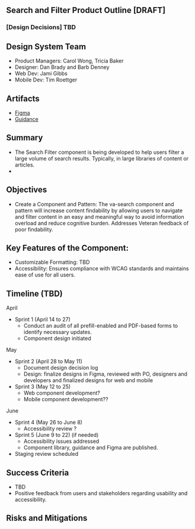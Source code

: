## Search and Filter Product Outline [DRAFT]

### [Design Decisions] TBD


## Design System Team
- Product Managers: Carol Wong, Tricia Baker
- Designer: Dan Brady and Barb Denney
- Web Dev: Jami Gibbs
- Mobile Dev: Tim Roettger
  
## Artifacts
- [Figma](https://www.figma.com/design/afurtw4iqQe6y4gXfNfkkk/VADS-Component-Library)
- [Guidance](https://design.va.gov/templates/search-results) 

## Summary
- The Search Filter component is being developed to  help users filter a large volume of search results. Typically, in large libraries of content or articles.
- 
  
## Objectives
- Create a Component and Pattern: The va-search component and pattern will increase content findability by allowing users to navigate and filter content in an easy and meaningful way to avoid information overload and reduce cognitive burden. Addresses Veteran feedback of poor findability.

## Key Features of the Component:
- Customizable Formatting: TBD
- Accessibility: Ensures compliance with WCAG standards and maintains ease of use for all users.


## Timeline (TBD)
April 
- Sprint 1 (April 14 to 27)
	- Conduct an audit of all prefill-enabled and PDF-based forms to identify necessary updates.
	- Component design initiated 

May
- Sprint 2 (April 28 to May 11)
	- Document design decision log 
	- Design: finalize designs in Figma,  reviewed with PO, designers and developers and finalized designs for web and mobile
- Sprint 3 (May 12 to 25)
	- Web component development? 
	- Mobile component development??

June
- Sprint 4 (May 26 to June 8)
	- Accessibility review ?
- Sprint 5 (June 9 to 22) (if needed)
	- Accessibility issues addressed
	- Component library, guidance and Figma are published. 
- Staging review scheduled 



## Success Criteria
- TBD
- Positive feedback from users and stakeholders regarding usability and accessibility.

## Risks and Mitigations



